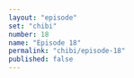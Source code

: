 ```yaml
---
layout: "episode"
set: "chibi"
number: 18
name: "Episode 18"
permalink: "chibi/episode-18"
published: false
---
```

